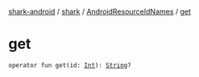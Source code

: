 [shark-android](../../index.md) / [shark](../index.md) / [AndroidResourceIdNames](index.md) / [get](./get.md)

# get

`operator fun get(id: `[`Int`](https://kotlinlang.org/api/latest/jvm/stdlib/kotlin/-int/index.html)`): `[`String`](https://kotlinlang.org/api/latest/jvm/stdlib/kotlin/-string/index.html)`?`